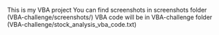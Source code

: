 This is my VBA project
You can find screenshots in screenshots folder (VBA-challenge/screenshots/)
VBA code will be in VBA-challenge folder (VBA-challenge/stock_analysis_vba_code.txt)
